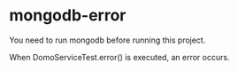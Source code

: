 # mongodb-error

You need to run mongodb before running this project.

When DomoServiceTest.error() is executed, an error occurs.